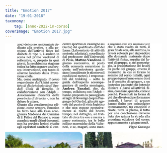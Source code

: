 ```yaml
---
title: "Emotion 2017"
date: "19-01-2018"
taxonomy: 
    tag: [anno-2022-in-corso]
coverImage: "Emotion 2017.jpg"
---
```


![Emotion 2017](images/Emotion%202017.jpg)
